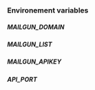 ### Environement variables
##### MAILGUN_DOMAIN
##### MAILGUN_LIST
##### MAILGUN_APIKEY
##### API_PORT
